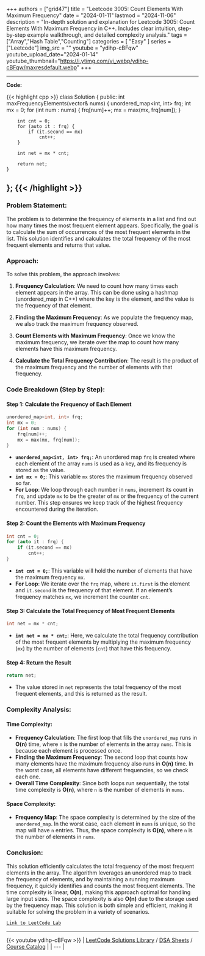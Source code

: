 
+++
authors = ["grid47"]
title = "Leetcode 3005: Count Elements With Maximum Frequency"
date = "2024-01-11"
lastmod = "2024-11-06"
description = "In-depth solution and explanation for Leetcode 3005: Count Elements With Maximum Frequency in C++. Includes clear intuition, step-by-step example walkthrough, and detailed complexity analysis."
tags = ["Array","Hash Table","Counting"]
categories = [
    "Easy"
]
series = ["Leetcode"]
img_src = ""
youtube = "ydihp-cBFqw"
youtube_upload_date="2024-01-14"
youtube_thumbnail="https://i.ytimg.com/vi_webp/ydihp-cBFqw/maxresdefault.webp"
+++



---
**Code:**

{{< highlight cpp >}}
class Solution {
public:
    int maxFrequencyElements(vector<int>& nums) {
        unordered_map<int, int> frq;
        int mx = 0;
        for (int num : nums) {
            frq[num]++;
            mx = max(mx, frq[num]);
        }

        int cnt = 0;
        for (auto it : frq) {
            if (it.second == mx)
                cnt++;
        }

        int net = mx * cnt;

        return net;
    }
};
{{< /highlight >}}
---

### Problem Statement:

The problem is to determine the frequency of elements in a list and find out how many times the most frequent element appears. Specifically, the goal is to calculate the sum of occurrences of the most frequent elements in the list. This solution identifies and calculates the total frequency of the most frequent elements and returns that value.

### Approach:

To solve this problem, the approach involves:

1. **Frequency Calculation**:
   We need to count how many times each element appears in the array. This can be done using a hashmap (unordered_map in C++) where the key is the element, and the value is the frequency of that element.

2. **Finding the Maximum Frequency**:
   As we populate the frequency map, we also track the maximum frequency observed.

3. **Count Elements with Maximum Frequency**:
   Once we know the maximum frequency, we iterate over the map to count how many elements have this maximum frequency.

4. **Calculate the Total Frequency Contribution**:
   The result is the product of the maximum frequency and the number of elements with that frequency.

### Code Breakdown (Step by Step):

#### Step 1: Calculate the Frequency of Each Element
```cpp
unordered_map<int, int> frq;
int mx = 0;
for (int num : nums) {
    frq[num]++;
    mx = max(mx, frq[num]);
}
```
- **`unordered_map<int, int> frq;`**: An unordered map `frq` is created where each element of the array `nums` is used as a key, and its frequency is stored as the value.
- **`int mx = 0;`**: This variable `mx` stores the maximum frequency observed so far.
- **For Loop**: We loop through each number in `nums`, increment its count in `frq`, and update `mx` to be the greater of `mx` or the frequency of the current number. This step ensures we keep track of the highest frequency encountered during the iteration.

#### Step 2: Count the Elements with Maximum Frequency
```cpp
int cnt = 0;
for (auto it : frq) {
    if (it.second == mx)
        cnt++;
}
```
- **`int cnt = 0;`**: This variable will hold the number of elements that have the maximum frequency `mx`.
- **For Loop**: We iterate over the `frq` map, where `it.first` is the element and `it.second` is the frequency of that element. If an element’s frequency matches `mx`, we increment the counter `cnt`.

#### Step 3: Calculate the Total Frequency of Most Frequent Elements
```cpp
int net = mx * cnt;
```
- **`int net = mx * cnt;`**: Here, we calculate the total frequency contribution of the most frequent elements by multiplying the maximum frequency (`mx`) by the number of elements (`cnt`) that have this frequency.

#### Step 4: Return the Result
```cpp
return net;
```
- The value stored in `net` represents the total frequency of the most frequent elements, and this is returned as the result.

### Complexity Analysis:

#### Time Complexity:
- **Frequency Calculation**: The first loop that fills the `unordered_map` runs in **O(n)** time, where `n` is the number of elements in the array `nums`. This is because each element is processed once.
- **Finding the Maximum Frequency**: The second loop that counts how many elements have the maximum frequency also runs in **O(n)** time. In the worst case, all elements have different frequencies, so we check each one.
- **Overall Time Complexity**: Since both loops run sequentially, the total time complexity is **O(n)**, where `n` is the number of elements in `nums`.

#### Space Complexity:
- **Frequency Map**: The space complexity is determined by the size of the `unordered_map`. In the worst case, each element in `nums` is unique, so the map will have `n` entries. Thus, the space complexity is **O(n)**, where `n` is the number of elements in `nums`.

### Conclusion:

This solution efficiently calculates the total frequency of the most frequent elements in the array. The algorithm leverages an unordered map to track the frequency of elements, and by maintaining a running maximum frequency, it quickly identifies and counts the most frequent elements. The time complexity is linear, **O(n)**, making this approach optimal for handling large input sizes. The space complexity is also **O(n)** due to the storage used by the frequency map. This solution is both simple and efficient, making it suitable for solving the problem in a variety of scenarios.

[`Link to LeetCode Lab`](https://leetcode.com/problems/count-elements-with-maximum-frequency/description/)

---
{{< youtube ydihp-cBFqw >}}
| [LeetCode Solutions Library](https://grid47.xyz/leetcode/) / [DSA Sheets](https://grid47.xyz/sheets/) / [Course Catalog](https://grid47.xyz/courses/) |
| --- |
